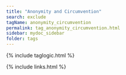```yaml
---
title: "Anonymity and Circumvention"
search: exclude
tagName: anonymity_circumvention
permalink: tag_anonymity_circumvention.html
sidebar: mydoc_sidebar
folder: tags
---
```

{% include taglogic.html %}

{% include links.html %}
